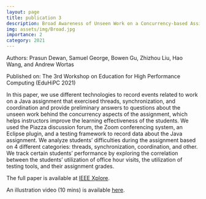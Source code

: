 ```yaml
---
layout: page
title: publication 3
description: Broad Awareness of Unseen Work on a Concurrency-based Assignment
img: assets/img/Broad.jpg
importance: 2
category: 2021
---
```


Authors: Prasun Dewan, Samuel George, Bowen Gu, Zhizhou Liu, Hao Wang, and Andrew Wortas

Published on: The 3rd Workshop on Education for High 
Performance Computing (EduHiPC 2021)

In this paper, we use different technologies to record events related to work on a Java assignment that exercised threads, synchronization, and coordination and provide preliminary answers to questions about the unseen work behind the concurrency aspects of the assignment, which helps instructors improve the learning effectiveness of the students. We used the Piazza discussion forum, the Zoom conferencing system, an Eclipse plugin, and a testing framework to record data about the Java assignment. We analyze students’ difficulties during the assignment based on 4 different categories: threads, synchronization, coordination, and other. We track certain students’ performance by exploring the correlation between the students’ utilization of office hour visits, the utilization of testing tools, and their assignment grades.

The full paper is available at <a href="https://ieeexplore.ieee.org/document/9680805">IEEE Xplore</a>.

An illustration video (10 mins) is available <a href="https://youtu.be/LHW6At4wf34">here</a>.